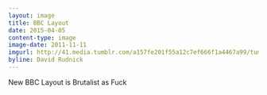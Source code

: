 ```yaml
---
layout: image
title: BBC Layout
date: 2015-04-05
content-type: image
image-date: 2011-11-11
imgurl: http://41.media.tumblr.com/a157fe201f55a12c7ef666f1a4467a99/tumblr_o57qllQfnR1sn9lg7o1_1280.jpg
byline: David Rudnick
---
```


New BBC Layout is Brutalist as Fuck
